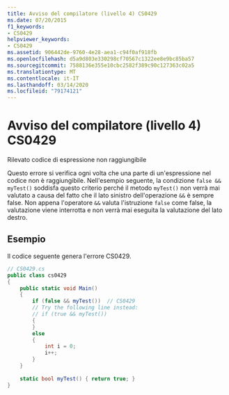 ```yaml
---
title: Avviso del compilatore (livello 4) CS0429
ms.date: 07/20/2015
f1_keywords:
- CS0429
helpviewer_keywords:
- CS0429
ms.assetid: 906442de-9760-4e28-aea1-c94f0af918fb
ms.openlocfilehash: d5a9d803e330298cf70567c1322ee8e9bc85ba57
ms.sourcegitcommit: 7588136e355e10cbc2582f389c90c127363c02a5
ms.translationtype: MT
ms.contentlocale: it-IT
ms.lasthandoff: 03/14/2020
ms.locfileid: "79174121"
---
```

# <a name="compiler-warning-level-4-cs0429"></a>Avviso del compilatore (livello 4) CS0429
Rilevato codice di espressione non raggiungibile  
  
 Questo errore si verifica ogni volta che una parte di un'espressione nel codice non è raggiungibile. Nell'esempio seguente, la condizione `false && myTest()` soddisfa questo criterio perché il metodo `myTest()` non verrà mai valutato a causa del fatto che il lato sinistro dell'operazione `&&` è sempre false. Non appena l'operatore `&&` valuta l'istruzione `false` come false, la valutazione viene interrotta e non verrà mai eseguita la valutazione del lato destro.  
  
## <a name="example"></a>Esempio  
 Il codice seguente genera l'errore CS0429.  
  
```csharp  
// CS0429.cs  
public class cs0429
{  
    public static void Main()
    {  
        if (false && myTest())  // CS0429  
        // Try the following line instead:  
        // if (true && myTest())  
        {  
        }  
        else  
        {  
            int i = 0;  
            i++;  
        }  
    }  
  
    static bool myTest() { return true; }  
}  
```
